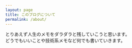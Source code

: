```yaml
---
layout: page
title: このブログについて
permalink: /about/
---
```


とりあえず人生のメモをダラダラと残していこうと思います。  
どうでもいいことや技術系メモなど何でも書いていきます。
